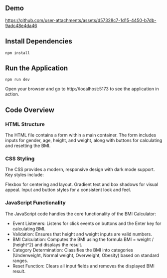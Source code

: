 ## Demo

https://github.com/user-attachments/assets/d57328c7-1d15-4450-b7db-9adc48e4da46

## Install Dependencies

```
npm install
```

## Run the Application

```
npm run dev
```

Open your browser and go to http://localhost:5173 to see the application in action.

## Code Overview

### HTML Structure
The HTML file contains a form within a main container. The form includes inputs for gender, age, height, and weight, along with buttons for calculating and resetting the BMI.

### CSS Styling
The CSS provides a modern, responsive design with dark mode support. Key styles include:

Flexbox for centering and layout.
Gradient text and box shadows for visual appeal.
Input and button styles for a consistent look and feel.

### JavaScript Functionality
The JavaScript code handles the core functionality of the BMI Calculator:

- Event Listeners: Listens for click events on buttons and the Enter key for calculating BMI.
- Validation: Ensures that height and weight inputs are valid numbers.
- BMI Calculation: Computes the BMI using the formula BMI = weight / (height^2) and displays the result.
- Category Determination: Classifies the BMI into categories (Underweight, Normal weight, Overweight, Obesity) based on standard ranges.
- Reset Function: Clears all input fields and removes the displayed BMI result.

